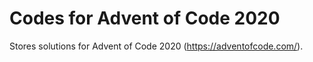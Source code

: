 # Codes for Advent of Code 2020

Stores solutions for Advent of Code 2020 (https://adventofcode.com/). 

